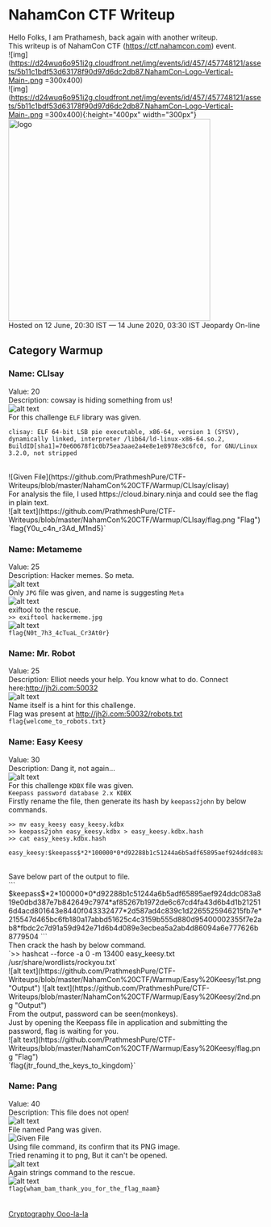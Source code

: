 # NahamCon CTF Writeup
Hello Folks, I am Prathamesh, back again with another writeup.
<br>This writeup is of NahamCon CTF (https://ctf.nahamcon.com) event.
<br>
![img](https://d24wuq6o951i2g.cloudfront.net/img/events/id/457/457748121/assets/5b11c1bdf53d63178f90d97d6dc2db87.NahamCon-Logo-Vertical-Main-.png =300x400)
<br>
![img](https://d24wuq6o951i2g.cloudfront.net/img/events/id/457/457748121/assets/5b11c1bdf53d63178f90d97d6dc2db87.NahamCon-Logo-Vertical-Main-.png =300x400){:height="400px" width="300px"}
<br>
<img src="https://d24wuq6o951i2g.cloudfront.net/img/events/id/457/457748121/assets/5b11c1bdf53d63178f90d97d6dc2db87.NahamCon-Logo-Vertical-Main-.png" alt="logo" height="400"/>
<br>
Hosted on 12 June, 20:30 IST — 14 June 2020, 03:30 IST Jeopardy On-line
<br>
## Category Warmup

### Name: CLIsay
Value: 20<br>
Description: cowsay is hiding something from us!
<br>
![alt text](https://github.com/PrathmeshPure/CTF-Writeups/blob/master/NahamCon%20CTF/Warmup/CLIsay/chall.png "Challenge")
<br>
For this challenge `ELF` library was given.
<br>
```
clisay: ELF 64-bit LSB pie executable, x86-64, version 1 (SYSV), dynamically linked, interpreter /lib64/ld-linux-x86-64.so.2, BuildID[sha1]=70e60678f1c0b75ea3aae2a4e8e1e8978e3c6fc0, for GNU/Linux 3.2.0, not stripped
```
<br>
![Given File](https://github.com/PrathmeshPure/CTF-Writeups/blob/master/NahamCon%20CTF/Warmup/CLIsay/clisay)
<br>
For analysis the file, I used https://cloud.binary.ninja and could see the flag in plain text.
<br>
![alt text](https://github.com/PrathmeshPure/CTF-Writeups/blob/master/NahamCon%20CTF/Warmup/CLIsay/flag.png "Flag")
<br>
`flag{Y0u_c4n_r3Ad_M1nd5}`

### Name: Metameme
Value: 25<br>
Description: Hacker memes. So meta.
<br>
![alt text](https://github.com/PrathmeshPure/CTF-Writeups/blob/master/NahamCon%20CTF/Warmup/Metameme/chall.png "Challenge")
<br>
Only `JPG` file was given, and name is suggesting `Meta`
<br>
![alt text](https://github.com/PrathmeshPure/CTF-Writeups/blob/master/NahamCon%20CTF/Warmup/Metameme/hackermeme.jpg "Given Image")
<br>
exiftool to the rescue.
<br>
`>> exiftool hackermeme.jpg `
<br>
![alt text](https://github.com/PrathmeshPure/CTF-Writeups/blob/master/NahamCon%20CTF/Warmup/Metameme/flag.png "Flag")
<br>
`flag{N0t_7h3_4cTuaL_Cr3At0r}`

### Name: Mr. Robot
Value: 25<br>
Description: Elliot needs your help. You know what to do. Connect here:http://jh2i.com:50032
<br>
![alt text](https://github.com/PrathmeshPure/CTF-Writeups/blob/master/NahamCon%20CTF/Warmup/Mr%20Robot/chall.png "Challenge")
<br>
Name itself is a hint for this challenge.
<br>
Flag was present at http://jh2i.com:50032/robots.txt
<br>
`flag{welcome_to_robots.txt}`

### Name: Easy Keesy
Value: 30<br>
Description: Dang it, not again...
<br>
![alt text](https://github.com/PrathmeshPure/CTF-Writeups/blob/master/NahamCon%20CTF/Warmup/Easy%20Keesy/chall.png "Challenge")
<br>
For this challenge `KDBX` file was given.
<br>
`Keepass password database 2.x KDBX`
<br>
Firstly rename the file, then generate its hash by `keepass2john` by below commands.
<br>
```
>> mv easy_keesy easy_keesy.kdbx
>> keepass2john easy_keesy.kdbx > easy_keesy.kdbx.hash
>> cat easy_keesy.kdbx.hash

easy_keesy:$keepass$*2*100000*0*d92288b1c51244a6b5adf65895aef924ddc083a819e0dbd387e7b842649c7974*af85267b1972de6c67cd4fa43d6b4d1b212516d4acd801643e8440f043332477*2d587ad4c839c1d2265525946215fb7e*215547d465bc6fb180a17abbd51625c4c3159b555d880d95400002355f7e2ab8*fbdc2c7d91a59d942e71d6b4d089e3ecbea5a2ab4d86094a6e777626b8779504
```
<br>
Save below part of the output to file.
<br>
```
$keepass$*2*100000*0*d92288b1c51244a6b5adf65895aef924ddc083a819e0dbd387e7b842649c7974*af85267b1972de6c67cd4fa43d6b4d1b212516d4acd801643e8440f043332477*2d587ad4c839c1d2265525946215fb7e*215547d465bc6fb180a17abbd51625c4c3159b555d880d95400002355f7e2ab8*fbdc2c7d91a59d942e71d6b4d089e3ecbea5a2ab4d86094a6e777626b8779504
```
<br>
Then crack the hash by below command.
<br>
`>> hashcat --force -a 0 -m 13400 easy_keesy.txt /usr/share/wordlists/rockyou.txt`
<br>
![alt text](https://github.com/PrathmeshPure/CTF-Writeups/blob/master/NahamCon%20CTF/Warmup/Easy%20Keesy/1st.png "Output")
![alt text](https://github.com/PrathmeshPure/CTF-Writeups/blob/master/NahamCon%20CTF/Warmup/Easy%20Keesy/2nd.png "Output")
<br>
From the output, password can be seen(monkeys).
<br>
Just by opening the Keepass file in application and submitting the password, flag is waiting for you.
<br>
![alt text](https://github.com/PrathmeshPure/CTF-Writeups/blob/master/NahamCon%20CTF/Warmup/Easy%20Keesy/flag.png "Flag")
<br>
`flag{jtr_found_the_keys_to_kingdom}`

### Name: Pang
Value: 40<br>
Description: This file does not open!
<br>
![alt text](https://github.com/PrathmeshPure/CTF-Writeups/blob/master/NahamCon%20CTF/Warmup/Pang/chall.png "Challenge")
<br>
File named Pang was given.
<br>
![Given File](https://github.com/PrathmeshPure/CTF-Writeups/blob/master/NahamCon%20CTF/Warmup/Pang/pang)
<br>
Using file command, its confirm that its PNG image.
<br>
Tried renaming it to png, But it can't be opened.
<br>
![alt text](https://github.com/PrathmeshPure/CTF-Writeups/blob/master/NahamCon%20CTF/Warmup/Pang/1st.png "Output")
<br>
Again strings command to the rescue.
<br>
![alt text](https://github.com/PrathmeshPure/CTF-Writeups/blob/master/NahamCon%20CTF/Warmup/Pang/flag.png "Flag")
<br>
`flag{wham_bam_thank_you_for_the_flag_maam}`
<br><br><br>
[Cryptography Ooo-la-la](https://github.com/PrathmeshPure/CTF-Writeups/blob/master/NahamCon%20CTF/Cryptography/Ooo-la-la/ReadMe.md)